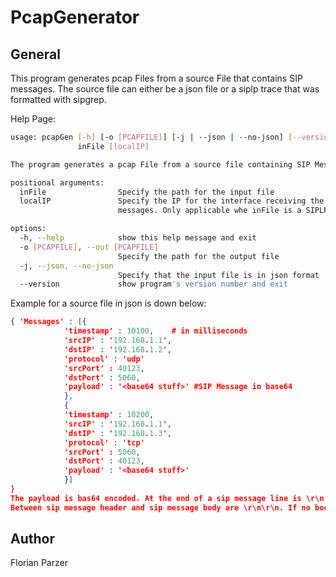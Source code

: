 # PcapGenerator
## General
This program generates pcap Files from a source File that contains SIP messages.
The source file can either be a json file or a siplp trace that was formatted with sipgrep. 

Help Page:
```bash
usage: pcapGen [-h] [-o [PCAPFILE]] [-j | --json | --no-json] [--version]
               inFile [localIP]

The program generates a pcap File from a source file containing SIP Messages.

positional arguments:
  inFile                Specify the path for the input file
  localIP               Specify the IP for the interface receiving the SIP
                        messages. Only applicable whe inFile is a SIPLP log

options:
  -h, --help            show this help message and exit
  -o [PCAPFILE], --out [PCAPFILE]
                        Specify the path for the output file
  -j, --json, --no-json
                        Specify that the input file is in json format
  --version             show program's version number and exit
```

Example for a source file in json is down below:
```json
{ 'Messages' : [{
            'timestamp' : 10100,    # in milliseconds
            'srcIP' : '192.168.1.1',
            'dstIP' : '192.168.1.2',
            'protocol' : 'udp'
            'srcPort' : 40123,
            'dstPort' : 5060,
            'payload' : '<base64 stuff>' #SIP Message in base64
            },
            {
            'timestamp' : 10200,
            'srcIP' : '192.168.1.1',
            'dstIP' : '192.168.1.3',
            'protocol' : 'tcp'
            'srcPort' : 5060,
            'dstPort' : 40123,
            'payload' : '<base64 stuff>'
            }]
}
The payload is bas64 encoded. At the end of a sip message line is \r\n and there must not be a space before that.
Between sip message header and sip message body are \r\n\r\n. If no body is present the message header still ends with these characters
```
## Author
Florian Parzer